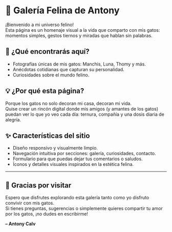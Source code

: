 # 🐾 Galería Felina de Antony

¡Bienvenido a mi universo felino!  
Esta página es un homenaje visual a la vida que comparto con mis gatos: momentos simples, gestos tiernos y miradas que hablan sin palabras.

## 📸 ¿Qué encontrarás aquí?

- Fotografías únicas de mis gatos: Manchis, Luna, Thomy y más.
- Anécdotas cotidianas que capturan su personalidad.
- Curiosidades sobre el mundo felino.

## 💡 ¿Por qué esta página?

Porque los gatos no solo decoran mi casa, decoran mi vida.  
Quise crear un rincón digital donde mis amigos (y amantes de los gatos) puedan ver lo que yo veo cada día: ternura, compañía y una dosis diaria de alegría.

## ✨ Características del sitio

- Diseño responsivo y visualmente limpio.
- Navegación intuitiva por secciones: galería, curiosidades, contacto.
- Formulario para que puedas dejar tus comentarios o saludos.
- Íconos y detalles visuales inspirados en la estética felina.

---

## 🙌 Gracias por visitar

Espero que disfrutes explorando esta galería tanto como yo disfruto convivir con mis gatos.  
Si tienes preguntas, sugerencias o simplemente quieres compartir tu amor por los gatos, ¡no dudes en escribirme!

**– Antony Calv**